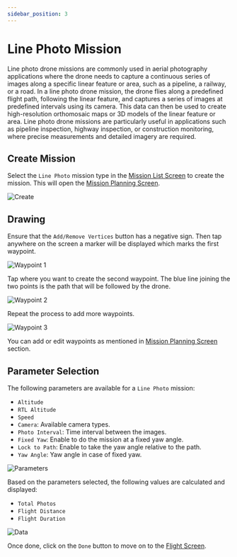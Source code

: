 ```yaml
---
sidebar_position: 3
---
```


# Line Photo Mission

Line photo drone missions are commonly used in aerial photography applications where the drone needs to capture a
continuous series of images along a specific linear feature or area, such as a pipeline, a railway, or a road. In a line
photo drone mission, the drone flies along a predefined flight path, following the linear feature, and captures a series
of images at predefined intervals using its camera. This data can then be used to create high-resolution orthomosaic
maps or 3D models of the linear feature or area. Line photo drone missions are particularly useful in applications such
as pipeline inspection, highway inspection, or construction monitoring, where precise measurements and detailed imagery
are required.


## Create Mission

Select the `Line Photo` mission type in the [Mission List Screen](../overview/mission-list-screen.md) to create the
mission. This will open the [Mission Planning Screen](../overview/mission-planning-screen.md).

![Create](img/line-photo-create.jpg)

## Drawing

Ensure that the `Add/Remove Vertices` button has a negative sign. Then tap anywhere on the screen a marker will be
displayed which marks the first waypoint.

![Waypoint 1](img/line-photo-waypoint-1.jpg)

Tap where you want to create the second waypoint. The blue line joining the two points is the path that will be followed
by the drone.

![Waypoint 2](img/line-photo-waypoint-2.jpg)

Repeat the process to add more waypoints.

![Waypoint 3](img/line-photo-waypoint-3.jpg)

You can add or edit waypoints as mentioned in [Mission Planning Screen](../overview/mission-list-screen.md) section.

## Parameter Selection

The following parameters are available for a `Line Photo` mission:

- `Altitude`
- `RTL Altitude`
- `Speed`
- `Camera`: Available camera types.
- `Photo Interval`: Time interval between the images.
- `Fixed Yaw`: Enable to do the mission at a fixed yaw angle.
- `Lock to Path`: Enable to take the yaw angle relative to the path.
- `Yaw Angle`: Yaw angle in case of fixed yaw.

![Parameters](img/line-photo-params.jpg)

Based on the parameters selected, the following values are calculated and displayed:

- `Total Photos`
- `Flight Distance`
- `Flight Duration`

![Data](img/line-photo-data.jpg)

Once done, click on the `Done` button to move on to the [Flight Screen](../overview/flight-screen.md).
